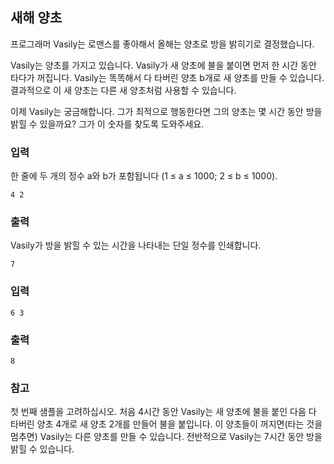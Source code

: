 ## 새해 양초

프로그래머 Vasily는 로맨스를 좋아해서 올해는 양초로 방을 밝히기로 결정했습니다.

Vasily는 양초를 가지고 있습니다. Vasily가 새 양초에 불을 붙이면 먼저 한 시간 동안 타다가 꺼집니다. Vasily는 똑똑해서 다 타버린 양초 b개로 새 양초를 만들 수 있습니다. 결과적으로 이 새 양초는 다른 새 양초처럼 사용할 수 있습니다.

이제 Vasily는 궁금해합니다. 그가 최적으로 행동한다면 그의 양초는 몇 시간 동안 방을 밝힐 수 있을까요? 그가 이 숫자를 찾도록 도와주세요.

### 입력
한 줄에 두 개의 정수 a와 b가 포함됩니다 (1 ≤ a ≤ 1000; 2 ≤ b ≤ 1000).
```
4 2
```

### 출력
Vasily가 방을 밝힐 수 있는 시간을 나타내는 단일 정수를 인쇄합니다.
```
7
```

### 입력
```
6 3
```

### 출력
```
8
```

### 참고

첫 번째 샘플을 고려하십시오. 처음 4시간 동안 Vasily는 새 양초에 불을 붙인 다음 다 타버린 양초 4개로 새 양초 2개를 만들어 불을 붙입니다. 이 양초들이 꺼지면(타는 것을 멈추면) Vasily는 다른 양초를 만들 수 있습니다. 전반적으로 Vasily는 7시간 동안 방을 밝힐 수 있습니다.